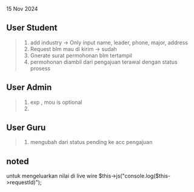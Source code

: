 15 Nov 2024
## User Student 
> 1. add industry -> Only input name, leader, phone, major, address
> 2. Request blm mau di kirim -> sudah
> 3. Gnerate surat permohonan blm tertampil
> 4. permohonan diambil dari pengajuan terawal dengan status prosess


## User Admin
> 1. exp , mou is optional
> 2. 


## User Guru
> 1. mengubah dari status pending ke acc pengajuan




## noted
untuk mengeluarkan nilai di live wire
$this->js("console.log($this->requestId)");